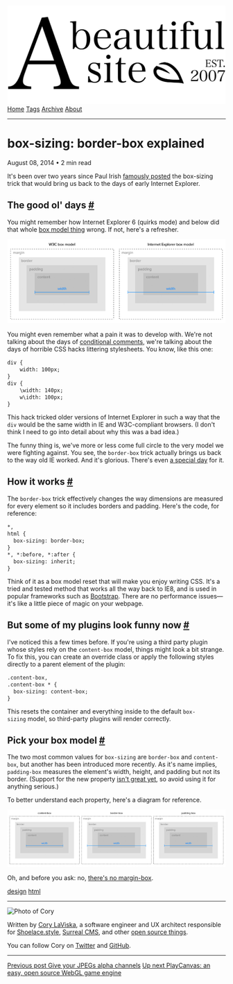 <a href="../../index.html" class="header-link"><img src="../../images/logos/wordmark.svg" alt="A Beautiful Site" class="wordmark" /></a> <a href="../../index.html" class="nav-item">Home</a> <a href="../../tags/index.html" class="nav-item">Tags</a> <a href="../index.html" class="nav-item">Archive</a> <a href="../../about/index.html" class="nav-item">About</a>

---

# box-sizing: border-box explained

August 08, 2014 • 2 min read

It's been over two years since Paul Irish [famously posted](http://www.paulirish.com/2012/box-sizing-border-box-ftw/) the box-sizing trick that would bring us back to the days of early Internet Explorer.

## The good ol' days <a href="#the-good-ol&#39;-days" class="direct-link">#</a>

You might remember how Internet Explorer 6 (quirks mode) and below did that whole [box model thing](http://en.wikipedia.org/wiki/Internet_Explorer_box_model_bug) wrong. If not, here's a refresher.

[![A comparison of the W3C box model to that of old IE](../../images/box-model-comparison.png)](../../images/box-model-comparison.png)

You might even remember what a pain it was to develop with. We're not talking about the days of [conditional comments](http://www.sitepoint.com/web-foundations/internet-explorer-conditional-comments/), we're talking about the days of horrible CSS hacks littering stylesheets. You know, like this one:

    div {
        width: 100px;
    }
    div {
        \width: 140px;
        w\idth: 100px;
    }

This hack tricked older versions of Internet Explorer in such a way that the `div` would be the same width in IE and W3C-compliant browsers. (I don't think I need to go into detail about why this was a bad idea.)

The funny thing is, we've more or less come full circle to the very model we were fighting against. You see, the `border-box` trick actually brings us back to the way old IE worked. And it's glorious. There's even [a special day](http://css-tricks.com/international-box-sizing-awareness-day/) for it.

## How it works <a href="#how-it-works" class="direct-link">#</a>

The `border-box` trick effectively changes the way dimensions are measured for every element so it includes borders and padding. Here's the code, for reference:

    *,
    html {
      box-sizing: border-box;
    }
    *, *:before, *:after {
      box-sizing: inherit;
    }

Think of it as a box model reset that will make you enjoy writing CSS. It's a tried and tested method that works all the way back to IE8, and is used in popular frameworks such as [Bootstrap](http://getbootstrap.com/). There are no performance issues—it's like a little piece of magic on your webpage.

## But some of my plugins look funny now <a href="#but-some-of-my-plugins-look-funny-now" class="direct-link">#</a>

I've noticed this a few times before. If you're using a third party plugin whose styles rely on the `content-box` model, things might look a bit strange. To fix this, you can create an override class or apply the following styles directly to a parent element of the plugin:

    .content-box,
    .content-box * {
      box-sizing: content-box;
    }

This resets the container and everything inside to the default `box-sizing` model, so third-party plugins will render correctly.

## Pick your box model <a href="#pick-your-box-model" class="direct-link">#</a>

The two most common values for `box-sizing` are `border-box` and `content-box`, but another has been introduced more recently. As it's name implies, `padding-box` measures the element's width, height, and padding but not its border. (Support for the new property [isn't great yet](http://caniuse.com/css3-boxsizing), so avoid using it for anything serious.)

To better understand each property, here's a diagram for reference.

[![A diagram showing the three values for box-sizing: content-box, border-box, and padding-box](../../images/box-sizing-comparison.png)](../../images/box-sizing-comparison.png)

Oh, and before you ask: no, [there's no margin-box](http://stackoverflow.com/questions/10808413/css3-box-sizing-margin-box-why-not).

<a href="../../tags/design/index.html" class="post-tag">design</a> <a href="../../tags/html/index.html" class="post-tag">html</a>

---

<img src="http://0.gravatar.com/avatar/bf1b3b95fd5b096a3592247c29667b33?s=512" alt="Photo of Cory" class="avatar avatar-small" />

Written by [Cory LaViska](../../index-4.html), a software engineer and UX architect responsible for [Shoelace.style](https://shoelace.style/), [Surreal CMS](https://www.surrealcms.com/), and other [open source things](https://github.com/claviska).

You can follow Cory on [Twitter](https://twitter.com/claviska) and [GitHub](https://github.com/claviska).

---

<a href="../give-your-jpegs-alpha-channels/index.html" class="post-nav-previous"><span class="small">Previous post</span> Give your JPEGs alpha channels</a> <a href="../playcanvas-an-easy-open-source-webgl-game-engine/index.html" class="post-nav-next"><span class="small">Up next</span> PlayCanvas: an easy, open source WebGL game engine</a>
